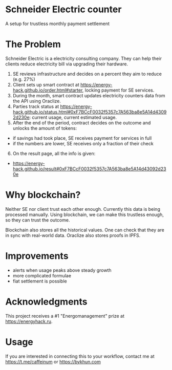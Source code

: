 # Schneider Electric counter

A setup for trustless monthly payment settlement

# The Problem

Schneider Electric is a electricity consulting company. They can help their clients reduce electricity bill via upgrading their hardware.

1. SE reviews infrastructure and decides on a percent they aim to reduce (e.g. 27%)
2. Client sets up smart contract at https://energy-hack.github.io/order.html#starter, locking payment for SE services.
3. During the month, smart contract updates electricity counters data from the API using Oraclize.
4. Parties track status at https://energy-hack.github.io/status.html#0xF7BCcF0032f5357c7A563ba8e5A14d43092d230e: current usage, current estimated usage.
5. After the end of the period, contract decides on the outcome and unlocks the amount of tokens:
 - if savings had took place, SE receives payment for services in full
 - if the numbers are lower, SE receives only a fraction of their check
6. On the result page, all the info is given:
 - https://energy-hack.github.io/result#0xF7BCcF0032f5357c7A563ba8e5A14d43092d230e

# Why blockchain?

Neither SE nor client trust each other enough. Currently this data is being processed manually. Using blockchain, we can make this trustless enough, so they can trust the outcome.

Blockchain also stores all the historical values. One can check that they are in sync with real-world data. Oraclize also stores proofs in IPFS.

# Improvements
 - alerts when usage peaks above steady growth
 - more complicated formulae
 - fiat settlement is possible
 
# Acknowledgments

This project receives a #1 "Energomanagement" prize at https://energyhack.ru.

# Usage

If you are interested in connecting this to your workflow, contact me at https://t.me/caffeinum or https://bykhun.com
